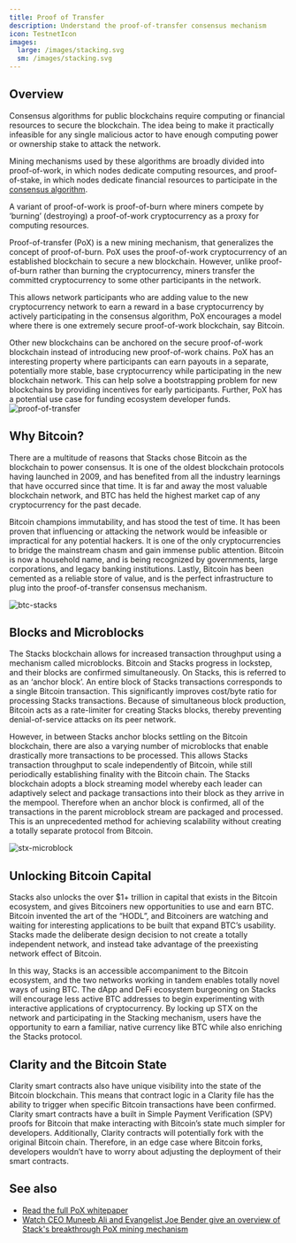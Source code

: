 ```yaml
---
title: Proof of Transfer
description: Understand the proof-of-transfer consensus mechanism
icon: TestnetIcon
images:
  large: /images/stacking.svg
  sm: /images/stacking.svg
---
```


## Overview

Consensus algorithms for public blockchains require computing or financial resources to secure the blockchain. The idea being to make it practically infeasible for any single malicious actor to have enough computing power or ownership stake to attack the network.

Mining mechanisms used by these algorithms are broadly divided into proof-of-work, in which nodes dedicate computing resources, and proof-of-stake, in which nodes dedicate financial resources to participate in the [consensus algorithm](/understand-stacks/stacking#stacking-consensus-algorithm).

A variant of proof-of-work is proof-of-burn where miners compete by ‘burning’ (destroying) a proof-of-work cryptocurrency as a proxy for computing resources.

Proof-of-transfer (PoX) is a new mining mechanism, that generalizes the concept of proof-of-burn. PoX uses the proof-of-work cryptocurrency of an established blockchain to secure a new blockchain. However, unlike proof-of-burn rather than burning the cryptocurrency, miners transfer the committed cryptocurrency to some other participants in the network.

This allows network participants who are adding value to the new cryptocurrency network to earn a reward in a base cryptocurrency by actively participating in the consensus algorithm, PoX encourages a model where there is one extremely secure proof-of-work blockchain, say Bitcoin.

Other new blockchains can be anchored on the secure proof-of-work blockchain instead of introducing new proof-of-work chains. PoX has an interesting property where participants can earn payouts in a separate, potentially more stable, base cryptocurrency while participating in the new blockchain network. This can help solve a bootstrapping problem for new blockchains by providing incentives for early participants. Further, PoX has a potential use case for funding ecosystem developer funds.
![proof-of-transfer](/images/proof-of-transfer.png)

## Why Bitcoin?

There are a multitude of reasons that Stacks chose Bitcoin as the blockchain to power consensus. It is one of the oldest blockchain protocols having launched in 2009, and has benefited from all the industry learnings that have occurred since that time. It is far and away the most valuable blockchain network, and BTC has held the highest market cap of any cryptocurrency for the past decade.

Bitcoin champions immutability, and has stood the test of time. It has been proven that influencing or attacking the network would be infeasible or impractical for any potential hackers. It is one of the only cryptocurrencies to bridge the mainstream chasm and gain immense public attention. Bitcoin is now a household name, and is being recognized by governments, large corporations, and legacy banking institutions. Lastly, Bitcoin has been cemented as a reliable store of value, and is the perfect infrastructure to plug into the proof-of-transfer consensus mechanism.

![btc-stacks](/images/btc-stacks.png)

## Blocks and Microblocks

The Stacks blockchain allows for increased transaction throughput using a mechanism called microblocks. Bitcoin and Stacks progress in lockstep, and their blocks are confirmed simultaneously. On Stacks, this is referred to as an ‘anchor block’. An entire block of Stacks transactions corresponds to a single Bitcoin transaction. This significantly improves cost/byte ratio for processing Stacks transactions. Because of simultaneous block production, Bitcoin acts as a rate-limiter for creating Stacks blocks, thereby preventing denial-of-service attacks on its peer network.

However, in between Stacks anchor blocks settling on the Bitcoin blockchain, there are also a varying number of microblocks that enable drastically more transactions to be processed. This allows Stacks transaction throughput to scale independently of Bitcoin, while still periodically establishing finality with the Bitcoin chain. The Stacks blockchain adopts a block streaming model whereby each leader can adaptively select and package transactions into their block as they arrive in the mempool. Therefore when an anchor block is confirmed, all of the transactions in the parent microblock stream are packaged and processed. This is an unprecedented method for achieving scalability without creating a totally separate protocol from Bitcoin.

![stx-microblock](/images/stx-microblocks.png)

## Unlocking Bitcoin Capital

Stacks also unlocks the over $1+ trillion in capital that exists in the Bitcoin ecosystem, and gives Bitcoiners new opportunities to use and earn BTC. Bitcoin invented the art of the “HODL”, and Bitcoiners are watching and waiting for interesting applications to be built that expand BTC’s usability. Stacks made the deliberate design decision to not create a totally independent network, and instead take advantage of the preexisting network effect of Bitcoin.

In this way, Stacks is an accessible accompaniment to the Bitcoin ecosystem, and the two networks working in tandem enables totally novel ways of using BTC. The dApp and DeFi ecosystem burgeoning on Stacks will encourage less active BTC addresses to begin experimenting with interactive applications of cryptocurrency. By locking up STX on the network and participating in the Stacking mechanism, users have the opportunity to earn a familiar, native currency like BTC while also enriching the Stacks protocol.

## Clarity and the Bitcoin State

Clarity smart contracts also have unique visibility into the state of the Bitcoin blockchain. This means that contract logic in a Clarity file has the ability to trigger when specific Bitcoin transactions have been confirmed. Clarity smart contracts have a built in Simple Payment Verification (SPV) proofs for Bitcoin that make interacting with Bitcoin’s state much simpler for developers. Additionally, Clarity contracts will potentially fork with the original Bitcoin chain. Therefore, in an edge case where Bitcoin forks, developers wouldn’t have to worry about adjusting the deployment of their smart contracts.

## See also

- [Read the full PoX whitepaper](https://community.blockstack.org/pox)
- [Watch CEO Muneeb Ali and Evangelist Joe Bender give an overview of Stack's breakthrough PoX mining mechanism](https://www.youtube.com/watch?v=NY_eUrIcWOY)
